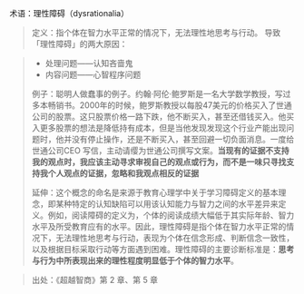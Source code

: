术语：理性障碍（dysrationalia）

>定义：指个体在智力水平正常的情况下，无法理性地思考与行动。
导致「理性障碍」的两大原因：

>* 处理问题——认知吝啬鬼
>* 内容问题——心智程序问题
>
>例子：聪明人做蠢事的例子。约翰·阿伦·鲍罗斯是一名大学数学教授，写过多本畅销书。2000年的时候，鲍罗斯教授以每股47美元的价格买入了世通公司的股票。这只股票价格一路下跌，他不断买入，甚至还借钱买入。他买入更多股票的想法是降低持有成本，但是当他发现发现这个行业产能出现问题时，他并没有停止操作，还是不断买入，甚至回避一切负面消息。一度给世通公司CEO 写信，主动请缨为世通公司撰写文案。**当现有的证据不支持我的观点时，我应该主动寻求审视自己的观点或行为，而不是一味只寻找支持我个人观点的证据，忽略和我观点相反的证据**
>
>延伸：这个概念的命名是来源于教育心理学中关于学习障碍定义的基本理念，即某种特定的认知缺陷可以用该认知能力与智力之间的水平差异来定义。例如，阅读障碍的定义为，个体的阅读成绩大幅低于其实际年龄、智力水平及所受教育应有的水平。因此，理性障碍是指个体在智力水平正常的情况下，无法理性地思考与行动，表现为个体在信念形成、判断信念一致性，以及根据目标采取行动等方面遇到困难。理性障碍的主要诊断标准是：**思考与行为中所表现出来的理性程度明显低于个体的智力水平**。

>出处：《超越智商》第 2 章、第 5 章